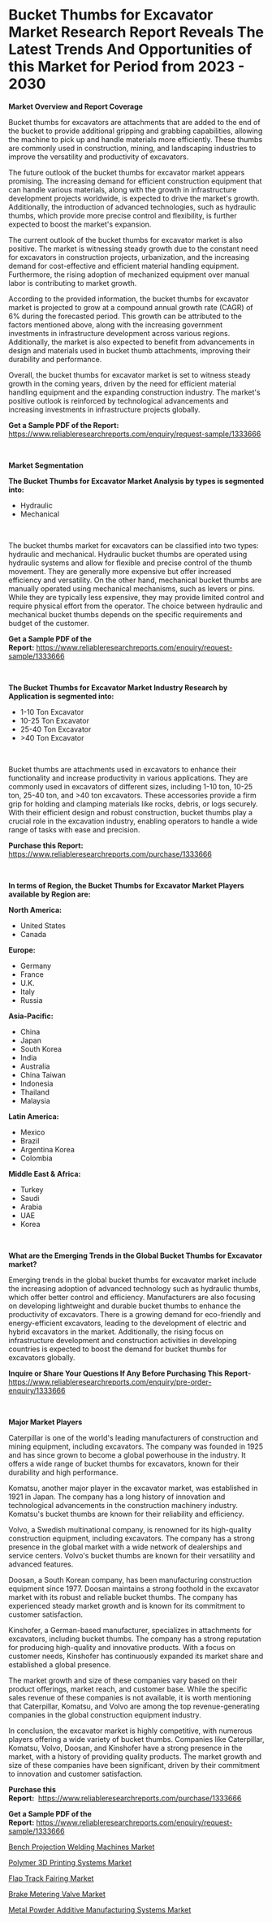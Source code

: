 <p><h1>Bucket Thumbs for Excavator Market Research Report Reveals The Latest Trends And Opportunities of this Market for Period from 2023 - 2030</h1></p><p><strong>Market Overview and Report Coverage</strong></p>
<p><p>Bucket thumbs for excavators are attachments that are added to the end of the bucket to provide additional gripping and grabbing capabilities, allowing the machine to pick up and handle materials more efficiently. These thumbs are commonly used in construction, mining, and landscaping industries to improve the versatility and productivity of excavators.</p><p>The future outlook of the bucket thumbs for excavator market appears promising. The increasing demand for efficient construction equipment that can handle various materials, along with the growth in infrastructure development projects worldwide, is expected to drive the market's growth. Additionally, the introduction of advanced technologies, such as hydraulic thumbs, which provide more precise control and flexibility, is further expected to boost the market's expansion.</p><p>The current outlook of the bucket thumbs for excavator market is also positive. The market is witnessing steady growth due to the constant need for excavators in construction projects, urbanization, and the increasing demand for cost-effective and efficient material handling equipment. Furthermore, the rising adoption of mechanized equipment over manual labor is contributing to market growth.</p><p>According to the provided information, the bucket thumbs for excavator market is projected to grow at a compound annual growth rate (CAGR) of 6% during the forecasted period. This growth can be attributed to the factors mentioned above, along with the increasing government investments in infrastructure development across various regions. Additionally, the market is also expected to benefit from advancements in design and materials used in bucket thumb attachments, improving their durability and performance.</p><p>Overall, the bucket thumbs for excavator market is set to witness steady growth in the coming years, driven by the need for efficient material handling equipment and the expanding construction industry. The market's positive outlook is reinforced by technological advancements and increasing investments in infrastructure projects globally.</p></p>
<p><strong>Get a Sample PDF of the Report:</strong> <a href="https://www.reliableresearchreports.com/enquiry/request-sample/1333666">https://www.reliableresearchreports.com/enquiry/request-sample/1333666</a></p>
<p>&nbsp;</p>
<p><strong>Market Segmentation</strong></p>
<p><strong>The Bucket Thumbs for Excavator Market Analysis by types is segmented into:</strong></p>
<p><ul><li>Hydraulic</li><li>Mechanical</li></ul></p>
<p>&nbsp;</p>
<p><p>The bucket thumbs market for excavators can be classified into two types: hydraulic and mechanical. Hydraulic bucket thumbs are operated using hydraulic systems and allow for flexible and precise control of the thumb movement. They are generally more expensive but offer increased efficiency and versatility. On the other hand, mechanical bucket thumbs are manually operated using mechanical mechanisms, such as levers or pins. While they are typically less expensive, they may provide limited control and require physical effort from the operator. The choice between hydraulic and mechanical bucket thumbs depends on the specific requirements and budget of the customer.</p></p>
<p><strong>Get a Sample PDF of the Report:</strong>&nbsp;<a href="https://www.reliableresearchreports.com/enquiry/request-sample/1333666">https://www.reliableresearchreports.com/enquiry/request-sample/1333666</a></p>
<p>&nbsp;</p>
<p><strong>The Bucket Thumbs for Excavator Market Industry Research by Application is segmented into:</strong></p>
<p><ul><li>1-10 Ton Excavator</li><li>10-25 Ton Excavator</li><li>25-40 Ton Excavator</li><li>>40 Ton Excavator</li></ul></p>
<p>&nbsp;</p>
<p><p>Bucket thumbs are attachments used in excavators to enhance their functionality and increase productivity in various applications. They are commonly used in excavators of different sizes, including 1-10 ton, 10-25 ton, 25-40 ton, and >40 ton excavators. These accessories provide a firm grip for holding and clamping materials like rocks, debris, or logs securely. With their efficient design and robust construction, bucket thumbs play a crucial role in the excavation industry, enabling operators to handle a wide range of tasks with ease and precision.</p></p>
<p><strong>Purchase this Report:</strong>&nbsp; <a href="https://www.reliableresearchreports.com/purchase/1333666">https://www.reliableresearchreports.com/purchase/1333666</a></p>
<p>&nbsp;</p>
<p><strong>In terms of Region, the Bucket Thumbs for Excavator Market Players available by Region are:</strong></p>
<p>
    <p> <strong> North America: </strong>
        <ul>
            <li>United States</li>
            <li>Canada</li>
        </ul>
        </p> 
    <p> <strong> Europe: </strong>
        <ul>
            <li>Germany</li>
            <li>France</li>
            <li>U.K.</li>
            <li>Italy</li>
            <li>Russia</li>
        </ul>
        </p> 
    <p> <strong> Asia-Pacific: </strong>
        <ul>
            <li>China</li>
            <li>Japan</li>
            <li>South Korea</li>
            <li>India</li>
            <li>Australia</li>
            <li>China Taiwan</li>
            <li>Indonesia</li>
            <li>Thailand</li>
            <li>Malaysia</li>
        </ul>
        </p> 
    <p> <strong> Latin America: </strong>
        <ul>
            <li>Mexico</li>
            <li>Brazil</li>
            <li>Argentina Korea</li>
            <li>Colombia</li>
        </ul>
        </p> 
    <p> <strong> Middle East & Africa: </strong>
        <ul>
            <li>Turkey</li>
            <li>Saudi</li>
            <li>Arabia</li>
            <li>UAE</li>
            <li>Korea</li>
        </ul>
    </p>
    </p>
<p>&nbsp;</p>
<p><strong>What are the Emerging Trends in the Global Bucket Thumbs for Excavator market?</strong></p>
<p><p>Emerging trends in the global bucket thumbs for excavator market include the increasing adoption of advanced technology such as hydraulic thumbs, which offer better control and efficiency. Manufacturers are also focusing on developing lightweight and durable bucket thumbs to enhance the productivity of excavators. There is a growing demand for eco-friendly and energy-efficient excavators, leading to the development of electric and hybrid excavators in the market. Additionally, the rising focus on infrastructure development and construction activities in developing countries is expected to boost the demand for bucket thumbs for excavators globally.</p></p>
<p><strong>Inquire or Share Your Questions If Any Before Purchasing This Report</strong>- <a href="https://www.reliableresearchreports.com/enquiry/pre-order-enquiry/1333666">https://www.reliableresearchreports.com/enquiry/pre-order-enquiry/1333666</a></p>
<p>&nbsp;</p>
<p><strong>Major Market Players</strong></p>
<p><p>Caterpillar is one of the world's leading manufacturers of construction and mining equipment, including excavators. The company was founded in 1925 and has since grown to become a global powerhouse in the industry. It offers a wide range of bucket thumbs for excavators, known for their durability and high performance.</p><p>Komatsu, another major player in the excavator market, was established in 1921 in Japan. The company has a long history of innovation and technological advancements in the construction machinery industry. Komatsu's bucket thumbs are known for their reliability and efficiency.</p><p>Volvo, a Swedish multinational company, is renowned for its high-quality construction equipment, including excavators. The company has a strong presence in the global market with a wide network of dealerships and service centers. Volvo's bucket thumbs are known for their versatility and advanced features.</p><p>Doosan, a South Korean company, has been manufacturing construction equipment since 1977. Doosan maintains a strong foothold in the excavator market with its robust and reliable bucket thumbs. The company has experienced steady market growth and is known for its commitment to customer satisfaction.</p><p>Kinshofer, a German-based manufacturer, specializes in attachments for excavators, including bucket thumbs. The company has a strong reputation for producing high-quality and innovative products. With a focus on customer needs, Kinshofer has continuously expanded its market share and established a global presence.</p><p>The market growth and size of these companies vary based on their product offerings, market reach, and customer base. While the specific sales revenue of these companies is not available, it is worth mentioning that Caterpillar, Komatsu, and Volvo are among the top revenue-generating companies in the global construction equipment industry.</p><p>In conclusion, the excavator market is highly competitive, with numerous players offering a wide variety of bucket thumbs. Companies like Caterpillar, Komatsu, Volvo, Doosan, and Kinshofer have a strong presence in the market, with a history of providing quality products. The market growth and size of these companies have been significant, driven by their commitment to innovation and customer satisfaction.</p></p>
<p><strong>Purchase this Report:</strong>&nbsp;&nbsp;<a href="https://www.reliableresearchreports.com/purchase/1333666">https://www.reliableresearchreports.com/purchase/1333666</a></p>
<p></p>
<p><strong>Get a Sample PDF of the Report:</strong>&nbsp;<a href="https://www.reliableresearchreports.com/enquiry/request-sample/1333666">https://www.reliableresearchreports.com/enquiry/request-sample/1333666</a></p>
<p><p><a href="https://github.com/ambrozg/Market-Research-Report-List-1/blob/main/bench-projection-welding-machines-market.md">Bench Projection Welding Machines Market</a></p><p><a href="https://www.linkedin.com/pulse/polymer-3d-printing-systems-market-research-report-unlocks-gnd1c/">Polymer 3D Printing Systems Market</a></p><p><a href="https://medium.com/@oletawunsch/flap-track-fairing-market-size-growth-forecast-2023-2030-1a927576c9ed">Flap Track Fairing Market</a></p><p><a href="https://medium.com/@tobyyundt2023/brake-metering-valve-market-size-growth-forecast-2023-2030-39d97173e93a">Brake Metering Valve Market</a></p><p><a href="https://www.linkedin.com/pulse/metal-powder-additive-manufacturing-systems-market-size-95mjc/">Metal Powder Additive Manufacturing Systems Market</a></p></p>